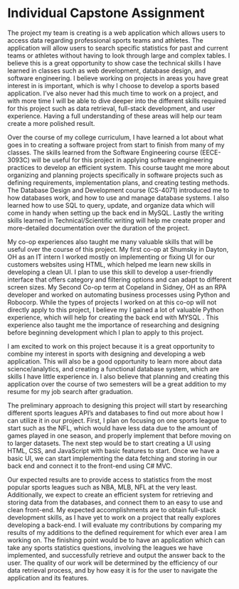 # Individual Capstone Assignment

  The project my team is creating is a web application which allows users to access data regarding 
professional sports teams and athletes. The application will allow users to search specific statistics for 
past and current teams or athletes without having to look through large and complex tables. I believe this is a 
great opportunity to show case the technical skills I have learned in classes such as web development, database 
design, and software engineering. I believe working on projects in areas you have great interest in is important, 
which is why I choose to develop a sports based application. I’ve also never had this much time to work on a 
project, and with more time I will be able to dive deeper into the different skills required for this project such 
as data retrieval, full-stack development, and user experience. Having a full understanding of these areas will 
help our team create a more polished result.   

  Over the course of my college curriculum, I have learned a lot about what goes in to creating a software project from 
start to finish from many of my classes. The skills learned from the Software Engineering course (EECE-3093C) will be 
useful for this project in applying software engineering practices to develop an efficient system. This course taught
me more about organizing and planning projects specifically in software projects such as defining requirements, 
implementation plans, and creating testing methods. The Database Design and Development course (CS-4071) introduced me 
to how databases work, and how to use and manage database systems. I also learned how to use SQL to query, update, 
and organize data which will come in handy when setting up the back end in MySQL. Lastly the writing skills learned in 
Technical/Scientific writing will help me create proper and more-detailed documentation over the duration of the project. 

My co-op experiences also taught me many valuable skills that will be useful over the course of this project. My first 
co-op at Shumsky in Dayton, OH as an IT intern I worked mostly on implementing or fixing UI for our customers websites 
using HTML, which helped me learn new skills in developing a clean UI. I plan to use this skill to develop a user-friendly 
interface that offers category and filtering options and can adapt to different screen sizes. My Second Co-op term at 
Copeland in Sidney, OH as an RPA developer and worked on automating business processes using Python and Robocorp. While 
the types of projects I worked on at this co-op will not directly apply to this project, I believe my I gained a lot of 
valuable Python experience, which will help for creating the back end with MYSQL . This experience also taught me the 
importance of researching and designing before beginning development which I plan to apply to this project. 

  I am excited to work on this project because it is a great opportunity to combine my interest in sports with designing 
and developing a web application. This will also be a good opportunity to learn more about data science/analytics, and 
creating a functional database system, which are skills I have little experience in. I also believe that planning and 
creating this application over the course of two semesters will be a great addition to my resume for my job search after 
graduation.                         

The preliminary approach to designing this project will start by researching different sports leagues API’s and databases 
to find out more about how I can utilize it in our project. First, I plan on focusing on one sports league to start such 
as the NFL, which would have less data due to the amount of games played in one season, and properly implement that before
moving on to larger datasets. The next step would be to start creating a UI using HTML, CSS, and JavaScript with basic 
features to start. Once we have a basic UI, we can start implementing the data fetching and storing in our back end and 
connect it to the front-end using C# MVC. 

Our expected results are to provide access to statistics from the most popular sports leagues such as NBA, MLB, NFL at the 
very least. Additionally, we expect to create an efficient system for retrieving and storing data from the databases, and 
connect them to an easy to use and clean front-end. My expected accomplishments are to obtain full-stack development skills,
as I have yet to work on a project that really explores developing a back-end. I will evaluate my contributions by comparing
my results of my additions to the defined requirement for which ever area I am working on. The finishing point would be to
have an application which can take any sports statistics questions, involving the leagues we have implemented, and 
successfully retrieve and output the answer back to the user. The quality of our work will be determined by the 
efficiency of our data retrieval process, and by how easy it is for the user to navigate the application and its features. 
